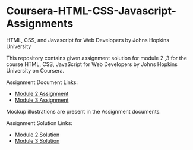 # Coursera-HTML-CSS-Javascript-Assignments
HTML, CSS, and Javascript for Web Developers by Johns Hopkins University

This repository contains given assignment solution for module 2 ,3 for the course HTML, CSS, JavaScript for Web Developers by Johns Hopkins University on Coursera.

Assignment Document Links:
- [Module 2 Assignment](http://goo.gl/4Blt4G)
- [Module 3 Assignment](http://bit.ly/1mKZzJ5)

Mockup illustrations are present in the Assignment documents.

Assignment Solution Links:
- [Module 2 Solution](https://sruthisenthil.github.io/Coursera-HTML-CSS-Javascript-Assignments/module_2_Solution/index.html)
- [Module 3 Solution](https://sruthisenthil.github.io/Coursera-HTML-CSS-Javascript-Assignments/module_3_solution/index.html) 